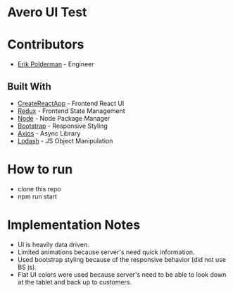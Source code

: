 # Avero UI Test

# Contributors

* [Erik Polderman](http://www.eriksnoww.com) - Engineer

## Built With

* [CreateReactApp](https://github.com/facebookincubator/create-react-app) - Frontend React UI
* [Redux](https://redux.js.org/) - Frontend State Management
* [Node](https://nodejs.org/en/) - Node Package Manager
* [Bootstrap](https://v4-alpha.getbootstrap.com/) - Responsive Styling
* [Axios](https://github.com/axios/axios) - Async Library
* [Lodash](https://lodash.com/) - JS Object Manipulation

# How to run

* clone this repo
* npm run start

# Implementation Notes

* UI is heavily data driven.
* Limited animations because server's need quick information.
* Used bootstrap styling because of the responsive behavior (did not use BS js).
* Flat UI colors were used because server's need to be able to look down at the tablet and back up to customers.
